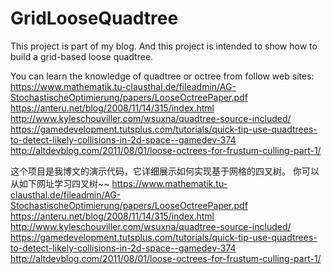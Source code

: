 # GridLooseQuadtree
  This project is part of my blog.
  And this project is intended to show how to build a grid-based loose quadtree.
  
  You can learn the knowledge of quadtree or octree from follow web sites:
  https://www.mathematik.tu-clausthal.de/fileadmin/AG-StochastischeOptimierung/papers/LooseOctreePaper.pdf
  https://anteru.net/blog/2008/11/14/315/index.html
  http://www.kyleschouviller.com/wsuxna/quadtree-source-included/
  https://gamedevelopment.tutsplus.com/tutorials/quick-tip-use-quadtrees-to-detect-likely-collisions-in-2d-space--gamedev-374
  http://altdevblog.com/2011/08/01/loose-octrees-for-frustum-culling-part-1/
  
  这个项目是我博文的演示代码，它详细展示如何实现基于网格的四叉树。
  你可以从如下网址学习四叉树~~
  https://www.mathematik.tu-clausthal.de/fileadmin/AG-StochastischeOptimierung/papers/LooseOctreePaper.pdf
  https://anteru.net/blog/2008/11/14/315/index.html
  http://www.kyleschouviller.com/wsuxna/quadtree-source-included/
  https://gamedevelopment.tutsplus.com/tutorials/quick-tip-use-quadtrees-to-detect-likely-collisions-in-2d-space--gamedev-374
  http://altdevblog.com/2011/08/01/loose-octrees-for-frustum-culling-part-1/
  
